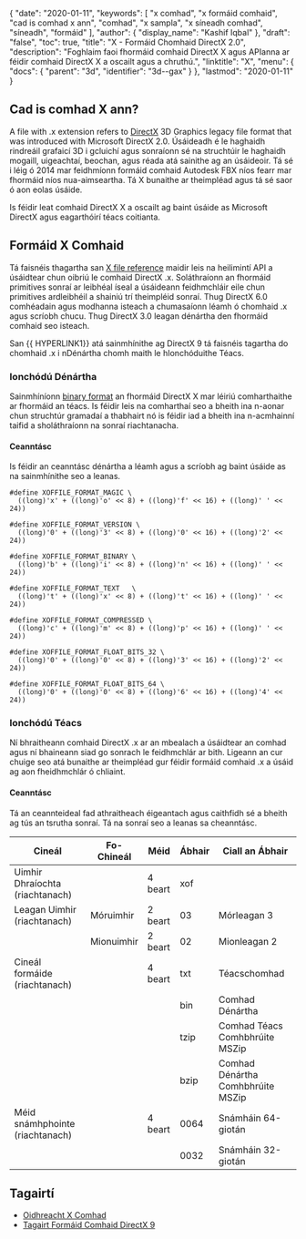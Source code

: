 {
  "date": "2020-01-11",
  "keywords": [
"x comhad",
"x formáid comhaid",
"cad is comhad x ann",
"comhad",
"x sampla",
"x síneadh comhad",
"síneadh",
"formáid"
],
  "author": {
    "display_name": "Kashif Iqbal"
},
  "draft": "false",
  "toc": true,
  "title": "X - Formáid Chomhaid DirectX 2.0",
  "description": "Foghlaim faoi fhormáid comhaid DirectX X agus APIanna ar féidir comhaid DirectX X a oscailt agus a chruthú.",
  "linktitle": "X",
  "menu": {
    "docs": {
      "parent": "3d",
      "identifier": "3d--gax"
}
},
  "lastmod": "2020-01-11"
}

## Cad is comhad X ann?

A file with .x extension refers to [DirectX](https://www.microsoft.com/en-us/download/search.aspx?q=directx) 3D Graphics legacy file format that was introduced with Microsoft DirectX 2.0. Úsáideadh é le haghaidh rindreáil grafaicí 3D i gcluichí agus sonraíonn sé na struchtúir le haghaidh mogaill, uigeachtaí, beochan, agus réada atá sainithe ag an úsáideoir. Tá sé i léig ó 2014 mar feidhmíonn formáid comhaid Autodesk FBX níos fearr mar fhormáid níos nua-aimseartha. Tá X bunaithe ar theimpléad agus tá sé saor ó aon eolas úsáide.

Is féidir leat comhaid DirectX X a oscailt ag baint úsáide as Microsoft DirectX agus eagarthóirí téacs coitianta.

## Formáid X Comhaid

Tá faisnéis thagartha san [X file reference](https://learn.microsoft.com/en-us/windows/win32/direct3d9/dx9-graphics-reference-d3dx-x-file) maidir leis na heilimintí API a úsáidtear chun oibriú le comhaid DirectX .x. Soláthraíonn an fhormáid primitives sonraí ar leibhéal íseal a úsáideann feidhmchláir eile chun primitives ardleibhéil a shainiú trí theimpléid sonraí. Thug DirectX 6.0 comhéadain agus modhanna isteach a chumasaíonn léamh ó chomhaid .x agus scríobh chucu. Thug DirectX 3.0 leagan dénártha den fhormáid comhaid seo isteach.

San {{ HYPERLINK1}} atá sainmhínithe ag DirectX 9 tá faisnéis tagartha do chomhaid .x i nDénártha chomh maith le hIonchóduithe Téacs.

### Ionchódú Dénártha

Sainmhíníonn [binary format](https://learn.microsoft.com/en-us/windows/win32/direct3d9/binary-encoding) an fhormáid DirectX X mar léiriú comharthaithe ar fhormáid an téacs. Is féidir leis na comharthaí seo a bheith ina n-aonar chun struchtúr gramadaí a thabhairt nó is féidir iad a bheith ina n-acmhainní taifid a sholáthraíonn na sonraí riachtanacha.

#### Ceanntásc

Is féidir an ceanntásc dénártha a léamh agus a scríobh ag baint úsáide as na sainmhínithe seo a leanas.

```
#define XOFFILE_FORMAT_MAGIC \
  ((long)'x' + ((long)'o' << 8) + ((long)'f' << 16) + ((long)' ' << 24))

#define XOFFILE_FORMAT_VERSION \
  ((long)'0' + ((long)'3' << 8) + ((long)'0' << 16) + ((long)'2' << 24))

#define XOFFILE_FORMAT_BINARY \
  ((long)'b' + ((long)'i' << 8) + ((long)'n' << 16) + ((long)' ' << 24))

#define XOFFILE_FORMAT_TEXT   \
  ((long)'t' + ((long)'x' << 8) + ((long)'t' << 16) + ((long)' ' << 24))

#define XOFFILE_FORMAT_COMPRESSED \
  ((long)'c' + ((long)'m' << 8) + ((long)'p' << 16) + ((long)' ' << 24))

#define XOFFILE_FORMAT_FLOAT_BITS_32 \
  ((long)'0' + ((long)'0' << 8) + ((long)'3' << 16) + ((long)'2' << 24))

#define XOFFILE_FORMAT_FLOAT_BITS_64 \
  ((long)'0' + ((long)'0' << 8) + ((long)'6' << 16) + ((long)'4' << 24))
```

### Ionchódú Téacs

Ní bhraitheann comhaid DirectX .x ar an mbealach a úsáidtear an comhad agus ní bhaineann siad go sonrach le feidhmchlár ar bith. Ligeann an cur chuige seo atá bunaithe ar theimpléad gur féidir formáid comhaid .x a úsáid ag aon fheidhmchlár ó chliaint.


#### Ceanntásc

Tá an ceannteideal fad athraitheach éigeantach agus caithfidh sé a bheith ag tús an tsrutha sonraí. Tá na sonraí seo a leanas sa cheanntásc.

|Cineál |Fo-Chineál |Méid |Ábhair |Ciall an Ábhair|
---|---|---|---|---|
|Uimhir Dhraíochta (riachtanach)| | 4 beart |xof |
|Leagan Uimhir (riachtanach) |Móruimhir |2 beart |03 |Mórleagan 3|
| |Mionuimhir |2 beart |02 |Mionleagan 2|
|Cineál formáide (riachtanach)| |4 beart | txt  | Téacschomhad|
| | | |bin | Comhad Dénártha|
| | | | tzip | Comhad Téacs Comhbhrúite MSZip|
| | | |bzip | Comhad Dénártha Comhbhrúite MSZip|
|Méid snámhphointe (riachtanach) | |4 beart| 0064| Snámháin 64-giotán |
| | | |0032 | Snámháin 32-giotán |


## Tagairtí

 * [Oidhreacht X Comhad]( https://learn.microsoft.com/en-us/windows/win32/direct3d9/x-files--legacy-)
 * [Tagairt Formáid Comhaid DirectX 9]( https://learn.microsoft.com/en-us/windows/win32/direct3d9/dx9-graphics-reference-x-file-format)

